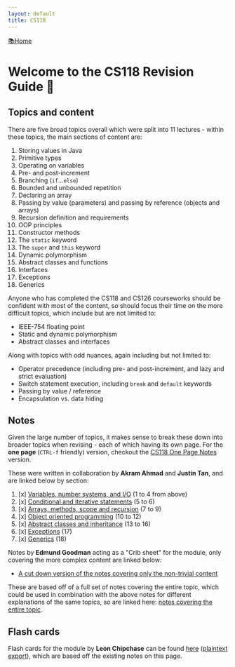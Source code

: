 ```yaml
---
layout: default
title: CS118
---
```

<flex style="display:flex; justify-content:space-between;">
<a href="../index.html">📚Home</a>
</flex>

# Welcome to the CS118 Revision Guide 📖

## Topics and content

There are five broad topics overall which were split into 11 lectures - within these topics, the main sections of content are:

1. Storing values in Java
2. Primitive types
3. Operating on variables
4. Pre- and post-increment
5. Branching (`if`...`else`)
6. Bounded and unbounded repetition
7. Declaring an array
8. Passing by value (parameters) and passing by reference (objects and arrays)
9. Recursion definition and requirements
10. OOP principles
11. Constructor methods
12. The `static` keyword
13. The `super` and `this` keyword
14. Dynamic polymorphism
15. Abstract classes and functions
16. Interfaces
17. Exceptions
18. Generics

Anyone who has completed the CS118 and CS126 courseworks should be confident with most of the content, so should focus their time on the more difficult topics, which include but are not limited to:
 - IEEE-754 floating point
 - Static and dynamic polymorphism
 - Abstract classes and interfaces

Along with topics with odd nuances, again including but not limited to:
 - Operator precedence (including pre- and post-increment, and lazy and strict evaluation)
 - Switch statement execution, including `break` and `default` keywords
 - Passing by value / reference
 - Encapsulation vs. data hiding



## Notes

Given the large number of topics, it makes sense to break these down into broader topics when revising - each of which having its own page. For the **one page** (`CTRL-f` friendly) version, checkout the [CS118 One Page Notes](118complete.html) version. 

These were written in collaboration by **Akram Ahmad** and **Justin Tan**, and are linked below by section:

1. [x] [Variables, number systems, and I/O](part1.html) (1 to 4 from above)
2. [x] [Conditional and iterative statements](part2.html) (5 to 6)
3. [x] [Arrays, methods, scope and recursion](part3.html) (7 to 9)
4. [x] [Object oriented programming](part4.html) (10 to 12)
5. [x] [Abstract classes and inheritance](part5.html) (13 to 16)
6. [x] [Exceptions](part6.html) (17)
7. [x] [Generics](part7.html) (18)



Notes by **Edmund Goodman** acting as a "Crib sheet" for the module, only covering the more complex content are linked below:

- [A cut down version of the notes covering only the non-trivial content](cribSheet.html)

These are based off of a full set of notes covering the entire topic, which could be used in combination with the above notes for different explanations of the same topics, so are linked here: [notes covering the entire topic](combined.html).



## Flash cards

Flash cards for the module by **Leon Chipchase** can be found [here](https://quizlet.com/_9qa4vn?x=1jqt&i=18al03) ([plaintext export](../media/exportedQuizlet118.txt)), which are based off the existing notes on this page.

